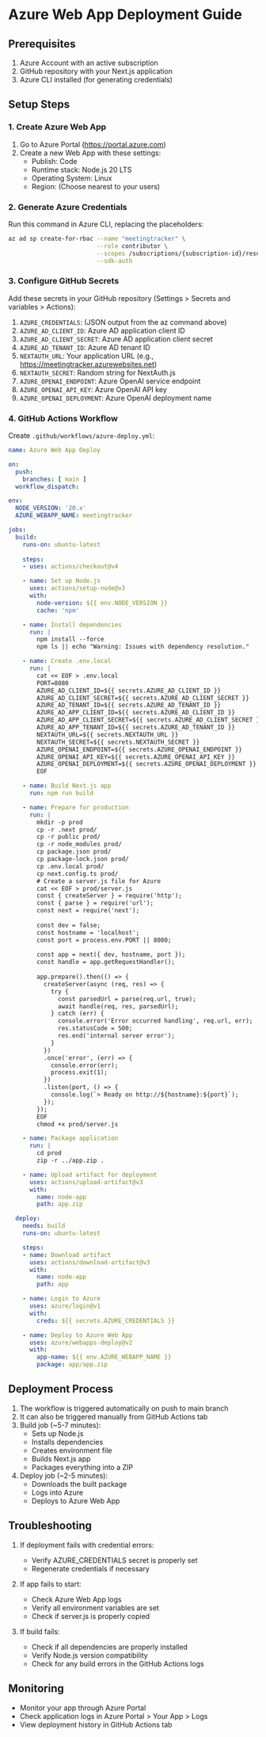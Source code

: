 # Azure Web App Deployment Guide

## Prerequisites

1. Azure Account with an active subscription
2. GitHub repository with your Next.js application
3. Azure CLI installed (for generating credentials)

## Setup Steps

### 1. Create Azure Web App

1. Go to Azure Portal (https://portal.azure.com)
2. Create a new Web App with these settings:
   - Publish: Code
   - Runtime stack: Node.js 20 LTS
   - Operating System: Linux
   - Region: (Choose nearest to your users)

### 2. Generate Azure Credentials

Run this command in Azure CLI, replacing the placeholders:

```bash
az ad sp create-for-rbac --name "meetingtracker" \
                         --role contributor \
                         --scopes /subscriptions/{subscription-id}/resourceGroups/{resource-group}/providers/Microsoft.Web/sites/meetingtracker \
                         --sdk-auth
```

### 3. Configure GitHub Secrets

Add these secrets in your GitHub repository (Settings > Secrets and variables > Actions):

1. `AZURE_CREDENTIALS`: (JSON output from the az command above)
2. `AZURE_AD_CLIENT_ID`: Azure AD application client ID
3. `AZURE_AD_CLIENT_SECRET`: Azure AD application client secret
4. `AZURE_AD_TENANT_ID`: Azure AD tenant ID
5. `NEXTAUTH_URL`: Your application URL (e.g., https://meetingtracker.azurewebsites.net)
6. `NEXTAUTH_SECRET`: Random string for NextAuth.js
7. `AZURE_OPENAI_ENDPOINT`: Azure OpenAI service endpoint
8. `AZURE_OPENAI_API_KEY`: Azure OpenAI API key
9. `AZURE_OPENAI_DEPLOYMENT`: Azure OpenAI deployment name

### 4. GitHub Actions Workflow

Create `.github/workflows/azure-deploy.yml`:

```yaml
name: Azure Web App Deploy

on:
  push:
    branches: [ main ]
  workflow_dispatch:

env:
  NODE_VERSION: '20.x'
  AZURE_WEBAPP_NAME: meetingtracker

jobs:
  build:
    runs-on: ubuntu-latest
    
    steps:
    - uses: actions/checkout@v4

    - name: Set up Node.js
      uses: actions/setup-node@v3
      with:
        node-version: ${{ env.NODE_VERSION }}
        cache: 'npm'

    - name: Install dependencies
      run: |
        npm install --force
        npm ls || echo "Warning: Issues with dependency resolution."

    - name: Create .env.local
      run: |
        cat << EOF > .env.local
        PORT=8080
        AZURE_AD_CLIENT_ID=${{ secrets.AZURE_AD_CLIENT_ID }}
        AZURE_AD_CLIENT_SECRET=${{ secrets.AZURE_AD_CLIENT_SECRET }}
        AZURE_AD_TENANT_ID=${{ secrets.AZURE_AD_TENANT_ID }}
        AZURE_AD_APP_CLIENT_ID=${{ secrets.AZURE_AD_CLIENT_ID }}
        AZURE_AD_APP_CLIENT_SECRET=${{ secrets.AZURE_AD_CLIENT_SECRET }}
        AZURE_AD_APP_TENANT_ID=${{ secrets.AZURE_AD_TENANT_ID }}
        NEXTAUTH_URL=${{ secrets.NEXTAUTH_URL }}
        NEXTAUTH_SECRET=${{ secrets.NEXTAUTH_SECRET }}
        AZURE_OPENAI_ENDPOINT=${{ secrets.AZURE_OPENAI_ENDPOINT }}
        AZURE_OPENAI_API_KEY=${{ secrets.AZURE_OPENAI_API_KEY }}
        AZURE_OPENAI_DEPLOYMENT=${{ secrets.AZURE_OPENAI_DEPLOYMENT }}
        EOF

    - name: Build Next.js app
      run: npm run build

    - name: Prepare for production
      run: |
        mkdir -p prod
        cp -r .next prod/
        cp -r public prod/
        cp -r node_modules prod/
        cp package.json prod/
        cp package-lock.json prod/
        cp .env.local prod/
        cp next.config.ts prod/
        # Create a server.js file for Azure
        cat << EOF > prod/server.js
        const { createServer } = require('http');
        const { parse } = require('url');
        const next = require('next');
        
        const dev = false;
        const hostname = 'localhost';
        const port = process.env.PORT || 8080;
        
        const app = next({ dev, hostname, port });
        const handle = app.getRequestHandler();
        
        app.prepare().then(() => {
          createServer(async (req, res) => {
            try {
              const parsedUrl = parse(req.url, true);
              await handle(req, res, parsedUrl);
            } catch (err) {
              console.error('Error occurred handling', req.url, err);
              res.statusCode = 500;
              res.end('internal server error');
            }
          })
          .once('error', (err) => {
            console.error(err);
            process.exit(1);
          })
          .listen(port, () => {
            console.log(`> Ready on http://${hostname}:${port}`);
          });
        });
        EOF
        chmod +x prod/server.js

    - name: Package application
      run: |
        cd prod
        zip -r ../app.zip .

    - name: Upload artifact for deployment
      uses: actions/upload-artifact@v3
      with:
        name: node-app
        path: app.zip

  deploy:
    needs: build
    runs-on: ubuntu-latest

    steps:
    - name: Download artifact
      uses: actions/download-artifact@v3
      with:
        name: node-app
        path: app

    - name: Login to Azure
      uses: azure/login@v1
      with:
        creds: ${{ secrets.AZURE_CREDENTIALS }}

    - name: Deploy to Azure Web App
      uses: azure/webapps-deploy@v2
      with:
        app-name: ${{ env.AZURE_WEBAPP_NAME }}
        package: app/app.zip
```

## Deployment Process

1. The workflow is triggered automatically on push to main branch
2. It can also be triggered manually from GitHub Actions tab
3. Build job (~5-7 minutes):
   - Sets up Node.js
   - Installs dependencies
   - Creates environment file
   - Builds Next.js app
   - Packages everything into a ZIP
4. Deploy job (~2-5 minutes):
   - Downloads the built package
   - Logs into Azure
   - Deploys to Azure Web App

## Troubleshooting

1. If deployment fails with credential errors:
   - Verify AZURE_CREDENTIALS secret is properly set
   - Regenerate credentials if necessary

2. If app fails to start:
   - Check Azure Web App logs
   - Verify all environment variables are set
   - Check if server.js is properly copied

3. If build fails:
   - Check if all dependencies are properly installed
   - Verify Node.js version compatibility
   - Check for any build errors in the GitHub Actions logs

## Monitoring

- Monitor your app through Azure Portal
- Check application logs in Azure Portal > Your App > Logs
- View deployment history in GitHub Actions tab 
